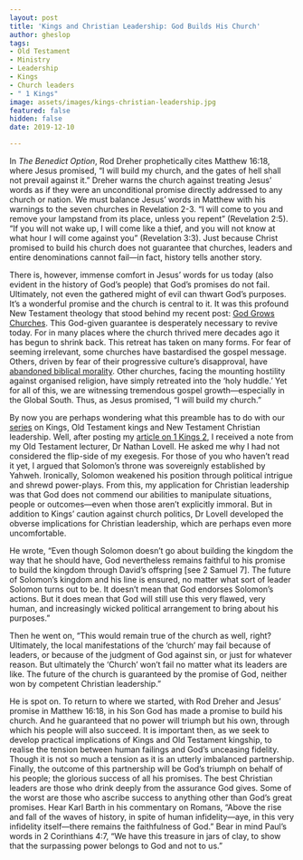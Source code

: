 ```yaml
---
layout: post
title: 'Kings and Christian Leadership: God Builds His Church'
author: gheslop
tags:
- Old Testament
- Ministry
- Leadership
- Kings
- Church leaders
- " 1 Kings"
image: assets/images/kings-christian-leadership.jpg
featured: false
hidden: false
date: 2019-12-10

---
```

In _The Benedict Option_, Rod Dreher prophetically cites Matthew 16:18, where Jesus promised, “I will build my church, and the gates of hell shall not prevail against it.” Dreher warns the church against treating Jesus’ words as if they were an unconditional promise directly addressed to any church or nation. We must balance Jesus’ words in Matthew with his warnings to the seven churches in Revelation 2-3. “I will come to you and remove your lampstand from its place, unless you repent” (Revelation 2:5). “If you will not wake up, I will come like a thief, and you will not know at what hour I will come against you” (Revelation 3:3). Just because Christ promised to build his church does not guarantee that churches, leaders and entire denominations cannot fail—in fact, history tells another story.

There is, however, immense comfort in Jesus’ words for us today (also evident in the history of God’s people) that God’s promises do not fail. Ultimately, not even the gathered might of evil can thwart God’s purposes. It’s a wonderful promise and the church is central to it. It was this profound New Testament theology that stood behind my recent post: [God Grows Churches](http://www.rekindle.co.za/content/pastor-god-grows-churches/). This God-given guarantee is desperately necessary to revive today. For in many places where the church thrived mere decades ago it has begun to shrink back. This retreat has taken on many forms. For fear of seeming irrelevant, some churches have bastardised the gospel message. Others, driven by fear of their progressive culture’s disapproval, have [abandoned biblical morality](http://www.rekindle.co.za/content/doodle-did-jesus-decriminalise-sex-work/). Other churches, facing the mounting hostility against organised religion, have simply retreated into the ‘holy huddle.’ Yet for all of this, we are witnessing tremendous gospel growth—especially in the Global South. Thus, as Jesus promised, “I will build my church.”

By now you are perhaps wondering what this preamble has to do with our [series](https://rekindle.co.za/content/2020-04-15-kings-and-christian-leadership-an-introduction "Kings and Christian Leadership") on Kings, Old Testament kings and New Testament Christian leadership. Well, after posting my [article on 1 Kings 2](https://rekindle.co.za/content/2019-11-28-kings-and-christian-leadership-church-politics "Church Politics"), I received a note from my Old Testament lecturer, Dr Nathan Lovell. He asked me why I had not considered the flip-side of my exegesis. For those of you who haven’t read it yet, I argued that Solomon’s throne was sovereignly established by Yahweh. Ironically, Solomon weakened his position through political intrigue and shrewd power-plays. From this, my application for Christian leadership was that God does not commend our abilities to manipulate situations, people or outcomes—even when those aren’t explicitly immoral. But in addition to Kings’ caution against church politics, Dr Lovell developed the obverse implications for Christian leadership, which are perhaps even more uncomfortable.

He wrote, “Even though Solomon doesn’t go about building the kingdom the way that he should have, God nevertheless remains faithful to his promise to build the kingdom through David’s offspring \[see 2 Samuel 7\]. The future of Solomon’s kingdom and his line is ensured, no matter what sort of leader Solomon turns out to be. It doesn’t mean that God endorses Solomon’s actions. But it does mean that God will still use this very flawed, very human, and increasingly wicked political arrangement to bring about his purposes.”

Then he went on, “This would remain true of the church as well, right? Ultimately, the local manifestations of the ‘church’ may fail because of leaders, or because of the judgment of God against sin, or just for whatever reason. But ultimately the ‘Church’ won’t fail no matter what its leaders are like. The future of the church is guaranteed by the promise of God, neither won by competent Christian leadership.”

He is spot on. To return to where we started, with Rod Dreher and Jesus’ promise in Matthew 16:18, in his Son God has made a promise to build his church. And he guaranteed that no power will triumph but his own, through which his people will also succeed. It is important then, as we seek to develop practical implications of Kings and Old Testament kingship, to realise the tension between human failings and God’s unceasing fidelity. Though it is not so much a tension as it is an utterly imbalanced partnership. Finally, the outcome of this partnership will be God’s triumph on behalf of his people; the glorious success of all his promises. The best Christian leaders are those who drink deeply from the assurance God gives. Some of the worst are those who ascribe success to anything other than God’s great promises. Hear Karl Barth in his commentary on Romans, “Above the rise and fall of the waves of history, in spite of human infidelity—aye, in this very infidelity itself—there remains the faithfulness of God.” Bear in mind Paul’s words in 2 Corinthians 4:7, “We have this treasure in jars of clay, to show that the surpassing power belongs to God and not to us.”
